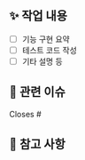 ## ✨ 작업 내용
- [ ] 기능 구현 요약
- [ ] 테스트 코드 작성
- [ ] 기타 설명 등

## 🧩 관련 이슈
Closes #

## 📌 참고 사항
<!-- 추가적으로 공유할 내용 -->